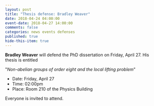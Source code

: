 ```yaml
---
layout: post
title: "Thesis defense: Bradley Weaver"
date: 2018-04-24 04:00:00
event-date: 2018-04-27 14:00:00
comments: false
categories: news events defenses
published: true
hide-this-item: true
---
```


**Bradley Weaver** will defend the PhD dissertation on Friday, April 27. 
His thesis is entitled 

"_Non-abelian groups of order eight and the local lifting problem_"

- Date: Friday, April 27
- Time: 02:00pm
- Place: Room 210 of the Physics Building

Everyone is invited to attend.



